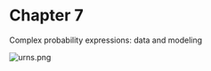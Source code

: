 # Chapter 7

Complex probability expressions: data and modeling

![urns.png](https://github.com/mic-he/ProbExp-PhD/chapter7/blob/master/urns.png)
